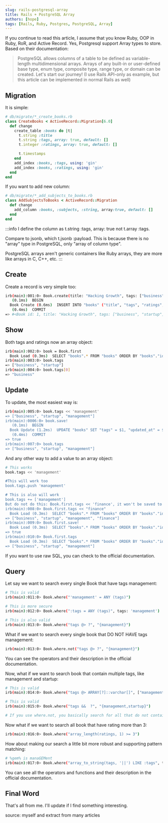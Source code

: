 ```yaml
---
slug: rails-postgresql-array
title: Rails + PostgreSQL Array
authors: [hope]
tags: [Rails, Ruby, Postgres, PostgreSQL, Array]
---
```


If you continue to read this article, I assume that you know Ruby, OOP in Ruby, RoR, and Active Record.
Yes, Postgresql support Array types to store. Based on their documentation:
> PostgreSQL allows columns of a table to be defined as variable-length multidimensional arrays. Arrays of any built-in or user-defined base type, enum type, composite type, range type, or domain can be created.
Let's start our journey! (I use Rails API-only as example, but this article can be implemented in normal Rails as well)

## Migration
It is simple:
```ruby
# db/migrate/*_create_books.rb
class CreateBooks < ActiveRecord::Migration[6.0]
  def change
    create_table :books do |t|
      t.string :title
      t.string :tags, array: true, default: []
      t.integer :ratings, array: true, default: []

      t.timestamps
    end
    add_index :books, :tags, using: 'gin'
    add_index :books, :ratings, using: 'gin'
  end
end
```
If you want to add new column:
```ruby
# db/migrate/*_add_subjects_to_books.rb
class AddSubjectsToBooks < ActiveRecord::Migration
  def change
    add_column :books, :subjects, :string, array:true, default: []
  end
end
```
:::info
I define the column as t.string :tags, array: true not t.array :tags. 

Compare to jsonb, which t.jsonb :payload. This is because there is no "array" type in PostgreSQL, only "array of column type".

PostgreSQL arrays aren't generic containers like Ruby arrays, they are more like arrays in C, C++, etc.
:::

## Create
Create a record is very simple too:
```bash
irb(main):001:0> Book.create(title: "Hacking Growth", tags: ["business", "startup"], ratings: [4, 5])
   (0.1ms)  BEGIN
  Book Create (0.6ms)  INSERT INTO "books" ("title", "tags", "ratings", "created_at", "updated_at") VALUES ($1, $2, $3, $4, $5) RETURNING "id"  [["title", "Hacking Growth"], ["tags", "{business,startup}"], ["ratings", "{4,5}"], ["created_at", "2020-06-29 08:48:42.440895"], ["updated_at", "2020-06-29 08:48:42.440895"]]
   (0.4ms)  COMMIT
=> #<Book id: 1, title: "Hacking Growth", tags: ["business", "startup"], ratings: [4, 5], created_at: "2020-06-29 08:48:42", updated_at: "2020-06-29 08:48:42">
```
## Show
Both tags and ratings now an array object:
```bash
irb(main):002:0> book = Book.first
  Book Load (0.3ms)  SELECT "books".* FROM "books" ORDER BY "books"."id" ASC LIMIT $1  [["LIMIT", 1]]
irb(main):003:0> book.tags
=> ["business", "startup"]
irb(main):004:0> book.tags[0]
=> "business"
```

## Update
To update, the most easiest way is:
```bash
irb(main):005:0> book.tags << 'management'
=> ["business", "startup", "management"]
irb(main):0006:0> book.save!
   (0.1ms)  BEGIN
  Book Update (1.2ms)  UPDATE "books" SET "tags" = $1, "updated_at" = $2 WHERE "books"."id" = $3  [["tags", "{business,startup,management}"], ["updated_at", "2020-06-29 08:54:36.731328"], ["id", 1]]
   (0.4ms)  COMMIT
=> true
irb(main):007:0> book.tags
=> ["business", "startup", "management"]
```
And any other way to add a value to an array object:
```bash
# This works
book.tags << 'management'

#This will work too
book.tags.push 'management'

# This is also will work
book.tags += ['management']
But do not do this: Book.first.tags << 'finance', it won't be saved to the database. Prove:
irb(main):008:0> Book.first.tags << "finance"
  Book Load (0.3ms)  SELECT "books".* FROM "books" ORDER BY "books"."id" ASC LIMIT $1  [["LIMIT", 1]]
=> ["business", "startup", "management", "finance"]
irb(main):009:0> Book.first.save!
  Book Load (0.3ms)  SELECT "books".* FROM "books" ORDER BY "books"."id" ASC LIMIT $1  [["LIMIT", 1]]
=> true
irb(main):010:0> Book.first.tags
  Book Load (0.3ms)  SELECT "books".* FROM "books" ORDER BY "books"."id" ASC LIMIT $1  [["LIMIT", 1]]
=> ["business", "startup", "management"]
```
If you want to use raw SQL, you can check to the official documentation.

## Query
Let say we want to search every single Book that have tags management:
```bash
# This is valid
irb(main):011:0> Book.where("'management' = ANY (tags)")

# This is more secure
irb(main):012:0> Book.where(":tags = ANY (tags)", tags: 'management')

# This is also valid
irb(main):013:0> Book.where("tags @> ?", "{management}")
```
What if we want to search every single book that DO NOT HAVE tags management:
```bash
irb(main):013:0> Book.where.not("tags @> ?", "{management}")
```
You can see the operators and their description in the official documentation.

Now, what if we want to search book that contain multiple tags, like management and startup:
```bash
# This is valid
irb(main):014:0> Book.where("tags @> ARRAY[?]::varchar[]", ["management", "startup"])

# This is valid
irb(main):015:0> Book.where("tags &&  ?", "{management,startup}")

# If you use where.not, you basically search for all that do not contain the parameter given.
```
Now what if we want to search all book that have rating more than 3:
```bash
irb(main):016:0> Book.where("array_length(ratings, 1) >= 3")
```
How about making our search a little bit more robust and supporting pattern matching:
```bash
# %gem% is manaGEMent 
irb(main):017:0> Book.where("array_to_string(tags, '||') LIKE :tags", tags: "%gem%")
```
You can see all the operators and functions and their description in the official documentation.

## Final Word
That's all from me. I'll update if I find something interesting.

source: myself and extract from many articles
